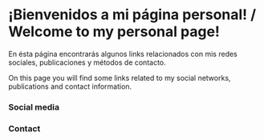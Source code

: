 <!--
## Welcome to GitHub Pages

You can use the [editor on GitHub](https://github.com/Heribertosgp/Heribertosgp.github.io/edit/master/README.md) to maintain and preview the content for your website in Markdown files.

Whenever you commit to this repository, GitHub Pages will run [Jekyll](https://jekyllrb.com/) to rebuild the pages in your site, from the content in your Markdown files.

### Markdown

Markdown is a lightweight and easy-to-use syntax for styling your writing. It includes conventions for

```markdown
Syntax highlighted code block

# Header 1
## Header 2
### Header 3

- Bulleted
- List

1. Numbered
2. List

**Bold** and _Italic_ and `Code` text

[Link](url) and ![Image](src)
```

For more details see [GitHub Flavored Markdown](https://guides.github.com/features/mastering-markdown/).

### Jekyll Themes

Your Pages site will use the layout and styles from the Jekyll theme you have selected in your [repository settings](https://github.com/Heribertosgp/Heribertosgp.github.io/settings). The name of this theme is saved in the Jekyll `_config.yml` configuration file.

### Support or Contact

Having trouble with Pages? Check out our [documentation](https://help.github.com/categories/github-pages-basics/) or [contact support](https://github.com/contact) and we’ll help you sort it out.
-->
# ¡Bienvenidos a mi página personal! / Welcome to my personal page!

<p>En ésta página encontrarás algunos links relacionados con mis redes sociales, publicaciones y métodos de contacto.</p>
<p>On this page you will find some links related to my social networks, publications and contact information.</p>

### Social media <!--Incluye únicamente información pública -->


### Contact
